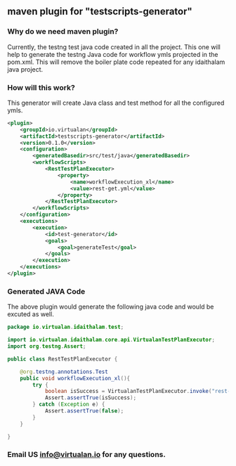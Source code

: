 ## maven plugin for "testscripts-generator"

### Why do we need maven plugin?
Currently, the testng test java code created in all the project. This one will help to generate the testng Java code for workflow ymls projected in the pom.xml.
This will remove the boiler plate code repeated for any idaithalam java project.

### How will this work?
This generator will create Java class and test method for all the configured ymls.

```xml
<plugin>
    <groupId>io.virtualan</groupId>
    <artifactId>testscripts-generator</artifactId>
    <version>0.1.0</version>
    <configuration>
        <generatedBasedir>src/test/java</generatedBasedir>
        <workflowScripts>
            <RestTestPlanExecutor>
                <property>
                    <name>workflowExecution_xl</name>
                    <value>rest-get.yml</value>
                </property>
            </RestTestPlanExecutor>
        </workflowScripts>
    </configuration>
    <executions>
        <execution>
            <id>test-generator</id>
            <goals>
                <goal>generateTest</goal>
            </goals>
        </execution>
    </executions>
</plugin>
```

### Generated JAVA Code

The above plugin would generate the following java code and would be excuted as well.

```java 
package io.virtualan.idaithalam.test;

import io.virtualan.idaithalam.core.api.VirtualanTestPlanExecutor;
import org.testng.Assert;

public class RestTestPlanExecutor {

	@org.testng.annotations.Test
	public void workflowExecution_xl(){
		try {
			boolean isSuccess = VirtualanTestPlanExecutor.invoke("rest-get.yml");
 			Assert.assertTrue(isSuccess);
 		} catch (Exception e) {
			Assert.assertTrue(false);
		}
	}

}
```

### Email US info@virtualan.io for any questions.